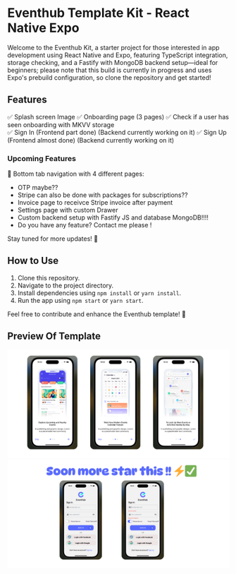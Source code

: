 # Eventhub Template Kit - React Native Expo

Welcome to the Eventhub Kit, a starter project for those interested in app development using React Native and Expo, featuring TypeScript integration, storage checking, and a Fastify with MongoDB backend setup—ideal for beginners; please note that this build is currently in progress and uses Expo's prebuild configuration, so clone the repository and get started!

## Features

✅ Splash screen Image
✅ Onboarding page (3 pages)
✅ Check if a user has seen onboarding with MKVV storage  
✅ Sign In (Frontend part done) (Backend currently working on it)
✅ Sign Up (Frontend almost done) (Backend currently working on it)

### Upcoming Features

🚀 Bottom tab navigation with 4 different pages:

- OTP maybe??
- Stripe can also be done with packages for subscriptions??
- Invoice page to receivce Stripe invoice after payment
- Settings page with custom Drawer
- Custom backend setup with Fastify JS and database MongoDB!!!!
- Do you have any feature? Contact me please !

Stay tuned for more updates! 🌟

## How to Use

1. Clone this repository.
2. Navigate to the project directory.
3. Install dependencies using `npm install` or `yarn install`.
4. Run the app using `npm start` or `yarn start`.

Feel free to contribute and enhance the Eventhub template! 🚀

## Preview Of Template

![Screenshot](/assets/prototypes/onboarding-preview-kit.png)
![Screenshot](/assets/prototypes/auth-preview-kit.png)